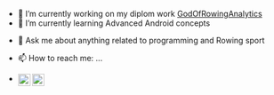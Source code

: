 <!-- ### Hi there 👋
 -->
- 🔭 I’m currently working on my diplom work [GodOfRowingAnalytics](https://github.com/Bzahov98/GodOfRowingAnalytics)
- 🌱 I’m currently learning Advanced Android concepts 
<!-- - 👯 I’m looking to collaborate on ... -->
<!-- - 🤔 I’m looking for help with ... -->
- 💬 Ask me about anything related to programming and Rowing sport
<!-- - ⚡ Fun fact: Programmer + Rower = combination  -->
- 📫 How to reach me: ...
<!-- - 😄 Pronouns: ... -->
<!-- -->
* [<img align="left" alt="Bzahov98 | DevTo" width="22px" src="https://cdn.jsdelivr.net/npm/simple-icons@3.13.0/icons/dev-dot-to.svg" />][devto]
  [<img align="left" alt="Bzahov98 | LinkedIn" width="22px" src="https://cdn.jsdelivr.net/npm/simple-icons@v3/icons/linkedin.svg" />][linkedin]
<!-- [<img align="left" alt="Aseem Wangoo | BMC" width="22px" src="https://cdn.jsdelivr.net/npm/simple-icons@3.13.0/icons/buymeacoffee.svg" />][bmc] -->
<br>

<!-- ---
 -->
<!-- ![](https://github-readme-stats.vercel.app/api?username=Bzahov98&count_private=true&theme=default&show_icons=true) -->

[devto]: https://dev.to/Bzahov98
<!-- [bmc]: https://www.buymeacoffee.com/aseemwangoo/posts -->
[linkedin]: https://www.linkedin.com/in/Bzahov98/
